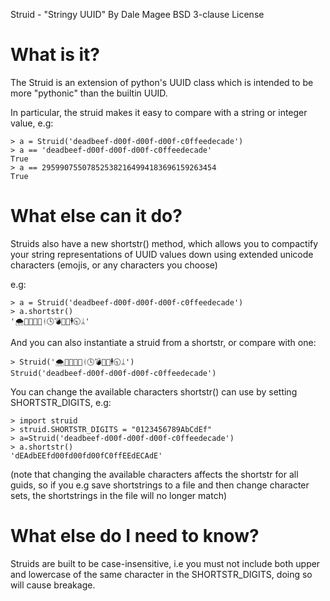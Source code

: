 Struid - "Stringy UUID"
By Dale Magee
BSD 3-clause License

# What is it?

The Struid is an extension of python's UUID class which is intended to be more "pythonic" than the builtin UUID.

In particular, the struid makes it easy to compare with a string or integer value, e.g:
```
> a = Struid('deadbeef-d00f-d00f-d00f-c0ffeedecade')
> a == 'deadbeef-d00f-d00f-d00f-c0ffeedecade'
True
> a == 295990755078525382164994183696159263454
True
```

# What else can it do?

Struids also have a new shortstr() method, which allows you to compactify your string representations of UUID values down using extended unicode characters (emojis, or any characters you choose)
 
e.g:
```
> a = Struid('deadbeef-d00f-d00f-d00f-c0ffeedecade')
> a.shortstr()
'🌨🚩💵👤🚡ᚮ🕓💣🐙😝🕴🕤ᛦ'
```

And you can also instantiate a struid from a shortstr, or compare with one:
```
> Struid('🌨🚩💵👤🚡ᚮ🕓💣🐙😝🕴🕤ᛦ')
Struid('deadbeef-d00f-d00f-d00f-c0ffeedecade')
```

You can change the available characters shortstr() can use by setting SHORTSTR_DIGITS, e.g:
```
> import struid
> struid.SHORTSTR_DIGITS = "0123456789AbCdEf"
> a=Struid('deadbeef-d00f-d00f-d00f-c0ffeedecade')
> a.shortstr()
'dEAdbEEfd00fd00fd00fC0ffEEdECAdE'
```
(note that changing the available characters affects the shortstr for all guids, 
 so if you e.g save shortstrings to a file and then change character sets, 
 the shortstrings in the file will no longer match)

# What else do I need to know?

Struids are built to be case-insensitive, i.e you must not include both upper and lowercase of the same character in the SHORTSTR_DIGITS, doing so will cause breakage.

